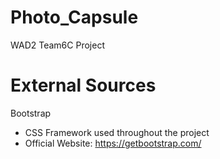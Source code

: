 # Photo_Capsule
WAD2 Team6C Project

# External Sources
Bootstrap
- CSS Framework used throughout the project
- Official Website: https://getbootstrap.com/
